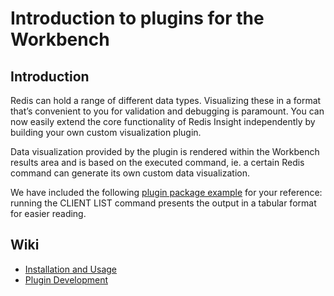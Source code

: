 # Introduction to plugins for the Workbench

## Introduction

Redis can hold a range of different data types. Visualizing these in a 
format that’s convenient to you for validation and debugging is paramount. 
You can now easily extend the core functionality of Redis Insight independently by 
building your own custom visualization plugin.

Data visualization provided by the plugin is rendered within the 
Workbench results area and is based on the executed command, ie. a certain
Redis command can generate its own custom data visualization.

We have included the following [plugin package example](https://github.com/Redis-Insight/Redis-Insight/tree/main/redisinsight/ui/src/packages/clients-list) for your reference: running the CLIENT LIST command presents the output in a tabular format for easier reading.

## Wiki

* [Installation and Usage](installation.md)
* [Plugin Development](development.md)
